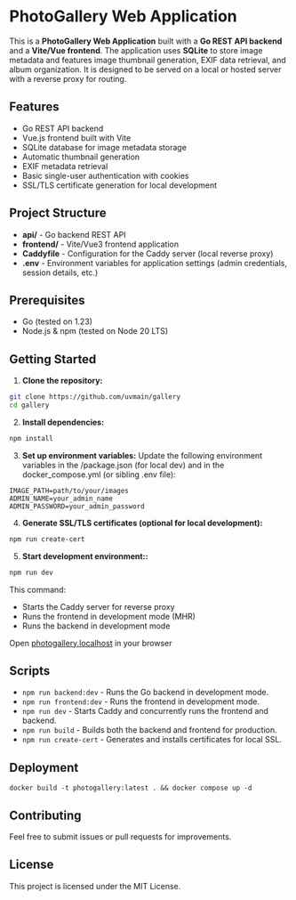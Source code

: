 # PhotoGallery Web Application

This is a **PhotoGallery Web Application** built with a **Go REST API backend** and a **Vite/Vue frontend**. The application uses **SQLite** to store image metadata and features image thumbnail generation, EXIF data retrieval, and album organization. It is designed to be served on a local or hosted server with a reverse proxy for routing.

## Features

- Go REST API backend
- Vue.js frontend built with Vite
- SQLite database for image metadata storage
- Automatic thumbnail generation
- EXIF metadata retrieval
- Basic single-user authentication with cookies
- SSL/TLS certificate generation for local development

## Project Structure

- **api/** - Go backend REST API
- **frontend/** - Vite/Vue3 frontend application
- **Caddyfile** - Configuration for the Caddy server (local reverse proxy)
- **.env** - Environment variables for application settings (admin credentials, session details, etc.)

## Prerequisites

- Go (tested on 1.23)
- Node.js & npm (tested on Node 20 LTS)

## Getting Started

1. **Clone the repository:**

```bash
git clone https://github.com/uvmain/gallery
cd gallery
```

2. **Install dependencies:**
```bash
npm install
```

3. **Set up environment variables:**
Update the following environment variables in the /package.json (for local dev) and in the docker_compose.yml (or sibling .env file):
```plaintext
IMAGE_PATH=path/to/your/images
ADMIN_NAME=your_admin_name
ADMIN_PASSWORD=your_admin_password
```

4. **Generate SSL/TLS certificates (optional for local development):**
```bash
npm run create-cert
```

5. **Start development environment::**
```bash
npm run dev
```
This command:
- Starts the Caddy server for reverse proxy
- Runs the frontend in development mode (MHR)
- Runs the backend in development mode

Open [photogallery.localhost](https://[photogallery.localhost) in your browser

## Scripts

- `npm run backend:dev` - Runs the Go backend in development mode.
- `npm run frontend:dev` - Runs the frontend in development mode.
- `npm run dev` - Starts Caddy and concurrently runs the frontend and backend.
- `npm run build` - Builds both the backend and frontend for production.
- `npm run create-cert` - Generates and installs certificates for local SSL.

## Deployment

```
docker build -t photogallery:latest . && docker compose up -d
```

## Contributing

Feel free to submit issues or pull requests for improvements.

## License

This project is licensed under the MIT License.